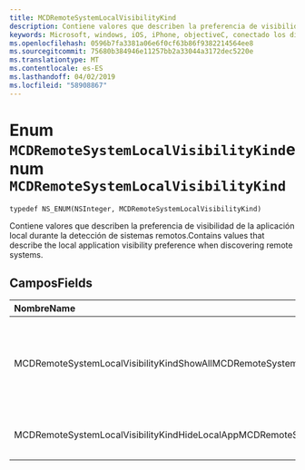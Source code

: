 ```yaml
---
title: MCDRemoteSystemLocalVisibilityKind
description: Contiene valores que describen la preferencia de visibilidad de la aplicación local durante la detección de sistemas remotos.
keywords: Microsoft, windows, iOS, iPhone, objectiveC, conectado los dispositivos, proyecto Roma
ms.openlocfilehash: 0596b7fa3381a06e6f0cf63b86f9382214564ee8
ms.sourcegitcommit: 75680b384946e11257bb2a33044a3172dec5220e
ms.translationtype: MT
ms.contentlocale: es-ES
ms.lasthandoff: 04/02/2019
ms.locfileid: "58908867"
---
```

# <a name="enum-mcdremotesystemlocalvisibilitykind"></a><span data-ttu-id="33931-104">Enum `MCDRemoteSystemLocalVisibilityKind`</span><span class="sxs-lookup"><span data-stu-id="33931-104">enum `MCDRemoteSystemLocalVisibilityKind`</span></span> 

```
typedef NS_ENUM(NSInteger, MCDRemoteSystemLocalVisibilityKind)
```  
<span data-ttu-id="33931-105">Contiene valores que describen la preferencia de visibilidad de la aplicación local durante la detección de sistemas remotos.</span><span class="sxs-lookup"><span data-stu-id="33931-105">Contains values that describe the local application visibility preference when discovering remote systems.</span></span>

## <a name="fields"></a><span data-ttu-id="33931-106">Campos</span><span class="sxs-lookup"><span data-stu-id="33931-106">Fields</span></span>

| <span data-ttu-id="33931-107">Nombre</span><span class="sxs-lookup"><span data-stu-id="33931-107">Name</span></span>                              | <span data-ttu-id="33931-108">Valor</span><span class="sxs-lookup"><span data-stu-id="33931-108">Value</span></span> | <span data-ttu-id="33931-109">Descripción</span><span class="sxs-lookup"><span data-stu-id="33931-109">Description</span></span>                    |
|:----------------------------------|:------|:-------------------------------|
| <span data-ttu-id="33931-110">MCDRemoteSystemLocalVisibilityKindShowAll</span><span class="sxs-lookup"><span data-stu-id="33931-110">MCDRemoteSystemLocalVisibilityKindShowAll</span></span> | <span data-ttu-id="33931-111">0</span><span class="sxs-lookup"><span data-stu-id="33931-111">0</span></span> | <span data-ttu-id="33931-112">Mostrar todas las aplicaciones reconocibles, incluida la aplicación que realiza la llamada.</span><span class="sxs-lookup"><span data-stu-id="33931-112">Show all discoverable applications, including the calling app.</span></span>
| <span data-ttu-id="33931-113">MCDRemoteSystemLocalVisibilityKindHideLocalApp</span><span class="sxs-lookup"><span data-stu-id="33931-113">MCDRemoteSystemLocalVisibilityKindHideLocalApp</span></span> | <span data-ttu-id="33931-114">1</span><span class="sxs-lookup"><span data-stu-id="33931-114">1</span></span> | <span data-ttu-id="33931-115">Ocultar la aplicación que realiza la llamada.</span><span class="sxs-lookup"><span data-stu-id="33931-115">Hide the calling application.</span></span>